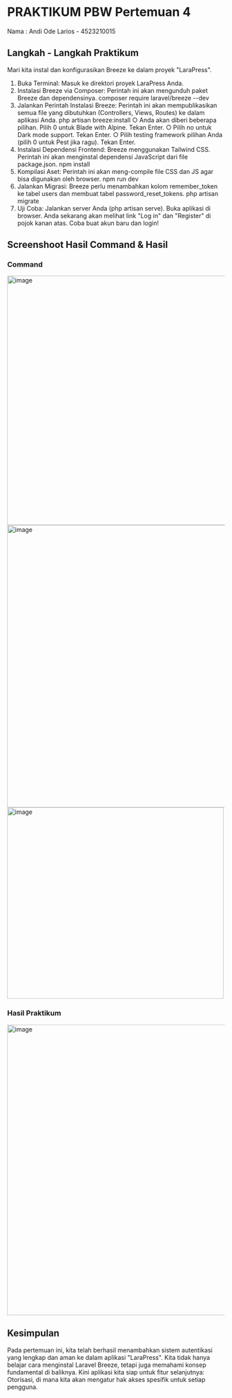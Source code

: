 # PRAKTIKUM PBW Pertemuan 4
Nama : Andi Ode Larios - 4523210015

## Langkah - Langkah Praktikum

Mari kita instal dan konfigurasikan Breeze ke dalam proyek "LaraPress".
1. Buka Terminal: Masuk ke direktori proyek LaraPress Anda.
2. Instalasi Breeze via Composer: Perintah ini akan mengunduh paket Breeze dan
dependensinya.
composer require laravel/breeze --dev
3. Jalankan Perintah Instalasi Breeze: Perintah ini akan mempublikasikan semua file
yang dibutuhkan (Controllers, Views, Routes) ke dalam aplikasi Anda.
php artisan breeze:install
○ Anda akan diberi beberapa pilihan. Pilih 0 untuk Blade with Alpine. Tekan Enter.
○ Pilih no untuk Dark mode support. Tekan Enter.
○ Pilih testing framework pilihan Anda (pilih 0 untuk Pest jika ragu). Tekan Enter.
4. Instalasi Dependensi Frontend: Breeze menggunakan Tailwind CSS. Perintah ini akan
menginstal dependensi JavaScript dari file package.json.
npm install
5. Kompilasi Aset: Perintah ini akan meng-compile file CSS dan JS agar bisa digunakan
oleh browser.
npm run dev
6. Jalankan Migrasi: Breeze perlu menambahkan kolom remember_token ke tabel users
dan membuat tabel password_reset_tokens.
php artisan migrate
7. Uji Coba: Jalankan server Anda (php artisan serve). Buka aplikasi di browser. Anda
sekarang akan melihat link "Log in" dan "Register" di pojok kanan atas. Coba buat
akun baru dan login!

## Screenshoot Hasil Command & Hasil

### Command
<img width="1432" height="576" alt="image" src="https://github.com/user-attachments/assets/3d09660f-771c-4032-b2c4-e01427b3cac0" />

<img width="1269" height="652" alt="image" src="https://github.com/user-attachments/assets/d4cdc7ec-895c-469f-9522-b1d2738a9a17" />

<img width="501" height="442" alt="image" src="https://github.com/user-attachments/assets/0a08d7ed-97f5-4945-97ae-ad14d28808d6" />


### Hasil Praktikum
<img width="1354" height="671" alt="image" src="https://github.com/user-attachments/assets/3509c3d2-632e-4c99-b3e7-2ae0b02a67bf" />



## Kesimpulan

Pada pertemuan ini, kita telah berhasil menambahkan sistem autentikasi yang lengkap dan
aman ke dalam aplikasi "LaraPress". Kita tidak hanya belajar cara menginstal Laravel Breeze,
tetapi juga memahami konsep fundamental di baliknya. Kini aplikasi kita siap untuk fitur
selanjutnya: Otorisasi, di mana kita akan mengatur hak akses spesifik untuk setiap pengguna.

